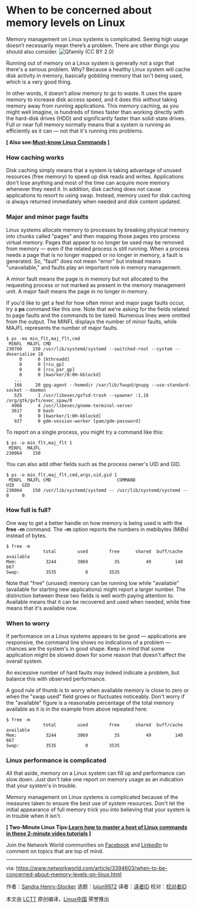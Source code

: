 [#]: collector: (lujun9972)
[#]: translator: (Lobshunter86)
[#]: reviewer: ( )
[#]: publisher: ( )
[#]: url: ( )
[#]: subject: (When to be concerned about memory levels on Linux)
[#]: via: (https://www.networkworld.com/article/3394603/when-to-be-concerned-about-memory-levels-on-linux.html)
[#]: author: (Sandra Henry-Stocker https://www.networkworld.com/author/Sandra-Henry_Stocker/)

When to be concerned about memory levels on Linux
======
Memory management on Linux systems is complicated. Seeing high usage doesn’t necessarily mean there’s a problem. There are other things you should also consider.
![Qfamily \(CC BY 2.0\)][1]

Running out of memory on a Linux system is generally _not_ a sign that there's a serious problem. Why? Because a healthy Linux system will cache disk activity in memory, basically gobbling memory that isn't being used, which is a very good thing.

In other words, it doesn't allow memory to go to waste. It uses the spare memory to increase disk access speed, and it does this _without_ taking memory away from running applications. This memory caching, as you might well imagine, is hundreds of times faster than working directly with the hard-disk drives (HDD) and significantly faster than solid-state drives. Full or near full memory normally means that a system is running as efficiently as it can — not that it's running into problems.

**[ Also see:[Must-know Linux Commands][2] ]**

### How caching works

Disk caching simply means that a system is taking advantage of unused resources (free memory) to speed up disk reads and writes. Applications don't lose anything and most of the time can acquire more memory whenever they need it. In addition, disk caching does not cause applications to resort to using swap. Instead, memory used for disk caching is always returned immediately when needed and disk content updated.

### Major and minor page faults

Linux systems allocate memory to processes by breaking physical memory into chunks called "pages" and then mapping those pages into process virtual memory. Pages that appear to no longer be used may be removed from memory — even if the related process is still running. When a process needs a page that is no longer mapped or no longer in memory, a fault is generated. So, "fault" does not mean "error" but instead means "unavailable," and faults play an important role in memory management.

A minor fault means the page is in memory but not allocated to the requesting process or not marked as present in the memory management unit. A major fault means the page in no longer in memory.

If you'd like to get a feel for how often minor and major page faults occur, try a **ps** command like this one. Note that we're asking for the fields related to page faults and the commands to be listed. Numerous lines were omitted from the output. The MINFL displays the number of minor faults, while MAJFL represents the number of major faults.

```
$ ps -eo min_flt,maj_flt,cmd
 MINFL  MAJFL CMD
230760    150 /usr/lib/systemd/systemd --switched-root --system --deserialize 18
     0      0 [kthreadd]
     0      0 [rcu_gp]
     0      0 [rcu_par_gp]
     0      0 [kworker/0:0H-kblockd]
   ...
   166     20 gpg-agent --homedir /var/lib/fwupd/gnupg --use-standard-socket --daemon
   525      1 /usr/libexec/gvfsd-trash --spawner :1.16 /org/gtk/gvfs/exec_spaw/0
  4966      4 /usr/libexec/gnome-terminal-server
  3617      0 bash
     0      0 [kworker/1:0H-kblockd]
   927      0 gdm-session-worker [pam/gdm-password]
```

To report on a single process, you might try a command like this:

```
$ ps -o min_flt,maj_flt 1
 MINFL  MAJFL
230064    150
```

You can also add other fields such as the process owner's UID and GID.

```
$ ps -o min_flt,maj_flt,cmd,args,uid,gid 1
 MINFL  MAJFL CMD                         COMMAND                       UID   GID
230064    150 /usr/lib/systemd/systemd -- /usr/lib/systemd/systemd --     0     0
```

### How full is full?

One way to get a better handle on how memory is being used is with the **free -m** command. The **-m** option reports the numbers in mebibytes (MiBs) instead of bytes.

```
$ free -m
              total        used        free      shared  buff/cache   available
Mem:           3244        3069          35          49         140         667
Swap:          3535           0        3535
```

Note that "free" (unused) memory can be running low while "available" (available for starting new applications) might report a larger number. The distinction between these two fields is well worth paying attention to. Available means that it can be recovered and used when needed, while free means that it's available now.

### When to worry

If performance on a Linux systems appears to be good — applications are responsive, the command line shows no indications of a problem — chances are the system's in good shape. Keep in mind that some application might be slowed down for some reason that doesn't affect the overall system.

An excessive number of hard faults may indeed indicate a problem, but balance this with observed performance.

A good rule of thumb is to worry when available memory is close to zero or when the "swap used" field grows or fluctuates noticeably. Don't worry if the "available" figure is a reasonable percentage of the total memory available as it is in the example from above repeated here:

```
$ free -m
              total        used        free      shared  buff/cache   available
Mem:           3244        3069          35          49         140         667
Swap:          3535           0        3535
```

### Linux performance is complicated

All that aside, memory on a Linux system can fill up and performance can slow down. Just don't take one report on memory usage as an indication that your system's in trouble.

Memory management on Linux systems is complicated because of the measures taken to ensure the best use of system resources. Don't let the initial appearance of full memory trick you into believing that your system is in trouble when it isn't.

**[ Two-Minute Linux Tips:[Learn how to master a host of Linux commands in these 2-minute video tutorials][3] ]**

Join the Network World communities on [Facebook][4] and [LinkedIn][5] to comment on topics that are top of mind.

--------------------------------------------------------------------------------

via: https://www.networkworld.com/article/3394603/when-to-be-concerned-about-memory-levels-on-linux.html

作者：[Sandra Henry-Stocker][a]
选题：[lujun9972][b]
译者：[译者ID](https://github.com/译者ID)
校对：[校对者ID](https://github.com/校对者ID)

本文由 [LCTT](https://github.com/LCTT/TranslateProject) 原创编译，[Linux中国](https://linux.cn/) 荣誉推出

[a]: https://www.networkworld.com/author/Sandra-Henry_Stocker/
[b]: https://github.com/lujun9972
[1]: https://images.idgesg.net/images/article/2019/05/full-swimming-pool-100796221-large.jpg
[2]: https://www.networkworld.com/article/3391029/must-know-linux-commands.html
[3]: https://www.youtube.com/playlist?list=PL7D2RMSmRO9J8OTpjFECi8DJiTQdd4hua
[4]: https://www.facebook.com/NetworkWorld/
[5]: https://www.linkedin.com/company/network-world
